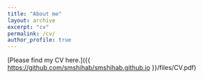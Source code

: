 ```yaml
---
title: "About me"
layout: archive
excerpt: "cv"
permalink: /cv/
author_profile: true
---
```


[Please find my CV here.]({{ https://github.com/smshihab/smshihab.github.io }}/files/CV.pdf)
